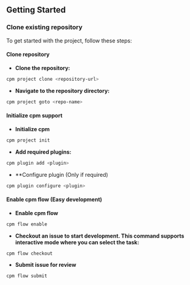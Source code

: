 ## Getting Started

### Clone existing repository

To get started with the project, follow these steps:

#### Clone repository

- **Clone the repository:**
```bash
cpm project clone <repository-url>
```

- **Navigate to the repository directory:**
```bash
cpm project goto <repo-name>
```

#### Initialize cpm support

- **Initialize cpm**
```bash
cpm project init
```

- **Add required plugins:**
```bash
cpm plugin add <plugin>
```

- **Configure plugin (Only if required)
```bash
cpm plugin configure <plugin>
```

#### Enable cpm flow (Easy development)

- **Enable cpm flow**
```bash
cpm flow enable
```

- **Checkout an issue to start development. This command supports interactive mode where you can select the task:**
```bash
cpm flow checkout
```

- **Submit issue for review**
```bash
cpm flow submit
```